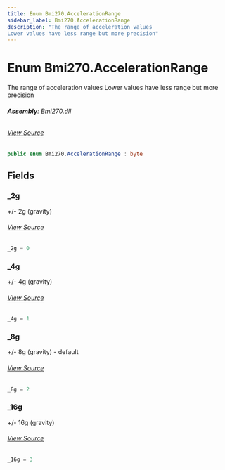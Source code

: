 ```yaml
---
title: Enum Bmi270.AccelerationRange
sidebar_label: Bmi270.AccelerationRange
description: "The range of acceleration values
Lower values have less range but more precision"
---
```

# Enum Bmi270.AccelerationRange
The range of acceleration values
Lower values have less range but more precision

###### **Assembly**: Bmi270.dll
###### [View Source](https://github.com/WildernessLabs/Meadow.Foundation.git/blob/develop/Source/Meadow.Foundation.Peripherals/Sensors.Motion.Bmi270/Driver/Bmi270.Enums.cs#L28)
```csharp title="Declaration"
public enum Bmi270.AccelerationRange : byte
```
## Fields
### _2g
+/- 2g (gravity)
###### [View Source](https://github.com/WildernessLabs/Meadow.Foundation.git/blob/develop/Source/Meadow.Foundation.Peripherals/Sensors.Motion.Bmi270/Driver/Bmi270.Enums.cs#L33)
```csharp title="Declaration"
_2g = 0
```
### _4g
+/- 4g (gravity)
###### [View Source](https://github.com/WildernessLabs/Meadow.Foundation.git/blob/develop/Source/Meadow.Foundation.Peripherals/Sensors.Motion.Bmi270/Driver/Bmi270.Enums.cs#L37)
```csharp title="Declaration"
_4g = 1
```
### _8g
+/- 8g (gravity) - default
###### [View Source](https://github.com/WildernessLabs/Meadow.Foundation.git/blob/develop/Source/Meadow.Foundation.Peripherals/Sensors.Motion.Bmi270/Driver/Bmi270.Enums.cs#L41)
```csharp title="Declaration"
_8g = 2
```
### _16g
+/- 16g (gravity)
###### [View Source](https://github.com/WildernessLabs/Meadow.Foundation.git/blob/develop/Source/Meadow.Foundation.Peripherals/Sensors.Motion.Bmi270/Driver/Bmi270.Enums.cs#L45)
```csharp title="Declaration"
_16g = 3
```
